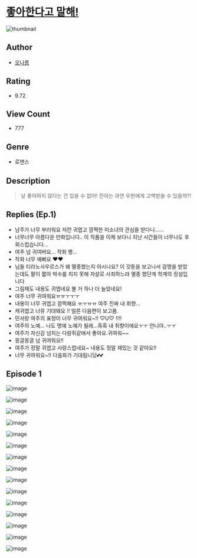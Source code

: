 # [좋아한다고 말해!](https://comic.naver.com/challenge/list?titleId=810162)
![thumbnail](https://image-comic.pstatic.net/user_contents_data/challenge_comic/2023/05/23/366233/upload_7291949459778908215_480x623.jpeg)

## Author
- [오나름](https://comic.naver.com/artistTitle?id=366233)

## Rating
- 9.72

## View Count
- 777

## Genre
- 로맨스

## Description
> 날 좋아하지 않다는 건 있을 수 없어! 진아는 과연 우현에게 고백받을 수 있을까?!

## Replies (Ep.1)
- 남주가 너무 부러워요 저런 귀엽고 깜찍한 미소녀의 관심을 받다니......
- 너무너무 아름다운 만화입니다.. 이 작품을 이제 보다니 지난 시간들이 너무나도 후회스럽습니다...
- 여주 넘 귀여버요... 작화 짱...
- 작화 너무 예뻐요 ❤️❤️
- 님들 티라노사우르스가 왜 멸종했는지 아시나요? 이 갓툰을 보고나서 감명을 받았는데도 팔이 짧아 박수를 치지 못해 자살로 사죄하느랴 멸종 했단게 학계의 정설입니다
- 그림체도 내용도 귀엽네요 볼 거 하나 더 늘었네요!
- 여주 너무 귀여워요ㅠㅠㅜㅜㅜ
- 내용이 너무 귀엽고 깜찍해요 ㅠㅜㅠㅠ 여주 진짜 내 취향…
- 캐귀엽고 너뮤 기대돼요 !! 얼른 다음편이 보고픔.
- 민서랑 여주의 표정이 너무 귀여워요~!! ♡U♡ !!!!
- 여주의 노예... 나도 명예 노예가 될래...흑흑 내 취향이에요ㅜㅜ 언니야..ㅜㅜ
- 여주가 자신감 넘치는 다람쥐같애서 좋아요.귀여워~~
- 몽글몽글 넘 귀여워요!!
- 여주가 정말 귀엽고 사랑스럽네요~ 내용도 정말 재밌는 것 같아요!!
- 너무 귀여워요~!! 다음화가 기대됩니당💕💕

## Episode 1
![image](https://image-comic.pstatic.net/user_contents_data/challenge_comic/2023/05/25/366233/upload_7220737373053084723.jpeg)

![image](https://image-comic.pstatic.net/user_contents_data/challenge_comic/2023/05/25/366233/upload_3846976992904962660.jpeg)

![image](https://image-comic.pstatic.net/user_contents_data/challenge_comic/2023/05/25/366233/upload_3907266732296332849.jpeg)

![image](https://image-comic.pstatic.net/user_contents_data/challenge_comic/2023/05/25/366233/upload_3847309255903491635.jpeg)

![image](https://image-comic.pstatic.net/user_contents_data/challenge_comic/2023/05/25/366233/upload_3558518123737921121.jpeg)

![image](https://image-comic.pstatic.net/user_contents_data/challenge_comic/2023/05/25/366233/upload_3630576834400839219.jpeg)

![image](https://image-comic.pstatic.net/user_contents_data/challenge_comic/2023/05/25/366233/upload_7148169416523474274.jpeg)

![image](https://image-comic.pstatic.net/user_contents_data/challenge_comic/2023/05/25/366233/upload_3761461384344319074.jpeg)

![image](https://image-comic.pstatic.net/user_contents_data/challenge_comic/2023/05/25/366233/upload_3833745675380011064.jpeg)

![image](https://image-comic.pstatic.net/user_contents_data/challenge_comic/2023/05/25/366233/upload_7221584907489326433.jpeg)

![image](https://image-comic.pstatic.net/user_contents_data/challenge_comic/2023/05/25/366233/upload_7089003790467228467.jpeg)

![image](https://image-comic.pstatic.net/user_contents_data/challenge_comic/2023/05/25/366233/upload_3688836438800295522.jpeg)

![image](https://image-comic.pstatic.net/user_contents_data/challenge_comic/2023/05/25/366233/upload_7076956226025238576.jpeg)

![image](https://image-comic.pstatic.net/user_contents_data/challenge_comic/2023/05/25/366233/upload_7076954031313727542.jpeg)

![image](https://image-comic.pstatic.net/user_contents_data/challenge_comic/2023/05/25/366233/upload_4063764611767677538.jpeg)

